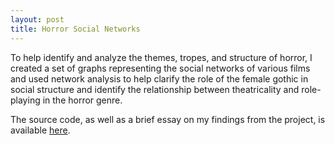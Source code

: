 ```yaml
---
layout: post
title: Horror Social Networks
---
```


<p>To help identify and analyze the themes, tropes, and structure of horror, I created a set of graphs representing the social networks of various films and used network analysis to help clarify the role of the female gothic in social structure and identify the relationship between theatricality and role-playing in the horror genre.</p>

<p>The source code, as well as a brief essay on my findings from the project, is available <a target="_blank" href = "https://github.com/ndrezn/horror-social-networks">here</a>.</p>